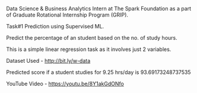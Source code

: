 Data Science & Business Analytics Intern at The Spark Foundation as a part of Graduate Rotational Internship Program (GRIP).


Task#1 Prediction using Supervised ML.


Predict the percentage of an student based on the no. of study hours.


This is a simple linear regression task as it involves just 2 variables.


Dataset Used - http://bit.ly/w-data


Predicted score if a student studies for 9.25 hrs/day is 93.69173248737535


YouTube Video - https://youtu.be/8Y1akGdONfo
